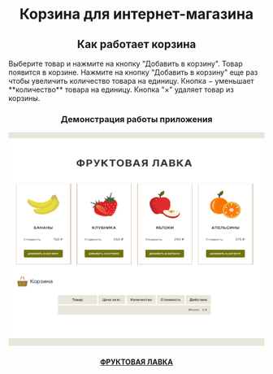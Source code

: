 <h1 align="center">Корзина для интернет-магазина</h1>

<h2 align="center">Как работает корзина</h2>
<p>Выберите товар и нажмите на кнопку "Добавить в корзину". Товар появится в корзине. Нажмите на кнопку "Добавить в корзину" еще раз чтобы увеличить количество товара на единицу. Кнопка &#8722; уменьшает **количество** товара на единицу. Кнопка "&#215;" удаляет товар из корзины.</p>

<h3 align="center">Демонстрация работы приложения</h3>
<p align="center"><img src="/preview.gif" width="600"></p>

<h4 align="center"><a href="https://aleksej-tashlykov.github.io/cart.github.io/">ФРУКТОВАЯ ЛАВКА</a></h4>
